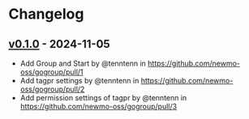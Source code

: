# Changelog

## [v0.1.0](https://github.com/newmo-oss/gogroup/commits/v0.1.0) - 2024-11-05
- Add Group and Start by @tenntenn in https://github.com/newmo-oss/gogroup/pull/1
- Add tagpr settings by @tenntenn in https://github.com/newmo-oss/gogroup/pull/2
- Add permission settings of tagpr by @tenntenn in https://github.com/newmo-oss/gogroup/pull/3
